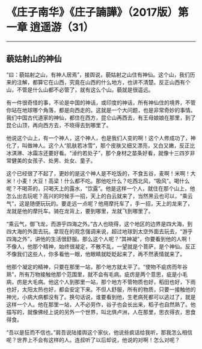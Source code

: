 # 《庄子南华》《庄子諵譁》（2017版）第一章 逍遥游（31）

------

## 藐姑射山的神仙

“曰：藐姑射之山，有神人居焉”，接舆说，藐姑射之山住有神仙。这个山，我们历来的注解，都算它在山西，究竟在山西的什么地方，也讲不清楚。反正山西有个山，不管是什么山都不必管了，就有这么个山。藐就是很遥远。

有一件很奇怪的事，不论是中国的神话，或印度的神话，所有神仙住的境界，不管你站在地球哪个角落，都是向西走的。这就是一个大问题，也是非常奇妙的事情。我们中国古代道家的神仙，都住在西方，昆仑山再西去，有王母娘娘在那里，到了昆仑山顶，再向西方去，不晓得去到哪里了。

他说这个山上，有一个神人，这个神人，也是我们人变的啊！这个人修成功了，神化了，叫做神人。这个人“肌肤若冰雪”，那个皮肤又细又漂亮，又白又嫩，反正比冰淇淋、冰霜冻还要好看。“淖约若处子”，那个身材之苗条好看，就像十三四岁非常健美的女孩子、处男、处女、童子。

这个已经很了不起了，更妙的是这个神人是不吃饭的，不食五谷，麦啊！米啊！大米！小麦！大豆！高梁！什么都不吃。那他吃什么？吃西北风，“吸风”。喝什么呢？不喝茶的，只喝天上的露水，“饮露”。他是这样一个人，就住在那个山上，他怎么出去玩呢？高兴的时候手一招，天上的白云就来了，当然黑云也可以，“乘云气”，这是随便玩玩的。要走远一点呢？他用摩托车了，手一招，天上的龙来了，龙就是他的摩托车。骑在龙背上，要到哪里，龙就飞到哪里了。

“乘云气，御飞龙，而游乎四海之外。”古人也晓得，这个地区的边界是四大海，到四大海的外面去玩。拿现在的观念强调来说，超过地球到太空外面去玩去，“游乎四海之外”，讲他的生活很舒服。那么这个人呢？“其神凝”，你要看到他的人啊！不像人，他那个精神，始终很凝定，不散不乱，一望就是个菩萨，是个神仙。反正不像我们这些人，你多看他一眼，他眼睛就眨眨起来了，再不然表情就来了。

他那个凝定的精神，只要在那里一站，那个地方就太平了。“使物不疵疠而年谷熟”，所有万物接触他那个范围里，就不会有毛病。疵疠是两个意思，疵是小毛病，疠是大毛病。他这个人到那里一站，那个地方不管物质也好，稻田也好，下雨也好，太阳太热也好，都会安定下来。不但人舒服，所有的物质，只要一接触他的神光，小病大病都没有了。换句话说，谁要看到他，生老病死都可以逃过了，就是这样一个人。他在那里一站，人不必劳作，谷子也会长出来，稻子也自然熟了。他描写的，就像佛经上说的另外一个世界，叫北俱卢洲，人在那里，思衣得衣，思食得食。

“吾以是狂而不信也。”肩吾说陆接舆这个家伙，他说些疯话给我听，那我怎么相信呢？世界上不会有这样的人。连叔听了以后却说，他说的对啊！怎么对呢？